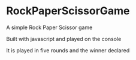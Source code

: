 # RockPaperScissorGame

A simple Rock Paper Scissor game

Built with javascript and played on the console

It is played in five rounds and the winner declared